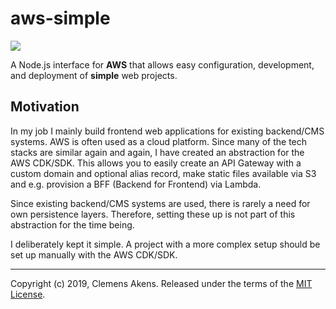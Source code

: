 # aws-simple

![][ci-badge]

A Node.js interface for **AWS** that allows easy configuration, development, and
deployment of **simple** web projects.

## Motivation

In my job I mainly build frontend web applications for existing backend/CMS
systems. AWS is often used as a cloud platform. Since many of the tech stacks
are similar again and again, I have created an abstraction for the AWS CDK/SDK.
This allows you to easily create an API Gateway with a custom domain and
optional alias record, make static files available via S3 and e.g. provision a
BFF (Backend for Frontend) via Lambda.

Since existing backend/CMS systems are used, there is rarely a need for own
persistence layers. Therefore, setting these up is not part of this abstraction
for the time being.

I deliberately kept it simple. A project with a more complex setup should be set
up manually with the AWS CDK/SDK.

---

Copyright (c) 2019, Clemens Akens. Released under the terms of the [MIT
License][license].

[ci-badge]: https://github.com/clebert/aws-simple/workflows/CI/badge.svg
[license]: https://github.com/clebert/aws-simple/blob/master/LICENSE
